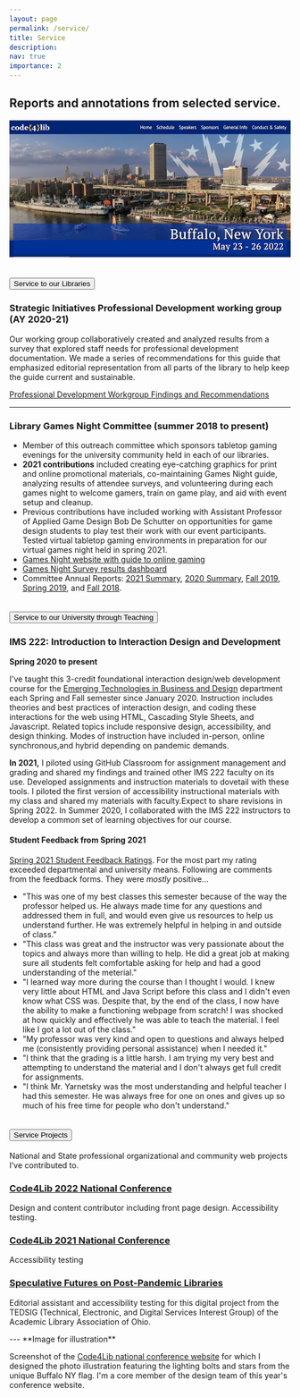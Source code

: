 ```yaml
---
layout: page
permalink: /service/
title: Service
description:
nav: true
importance: 2
---
```

<h2 class="page-header">Reports and annotations from selected service.</h2>

![Code 4 Lib national conference website screenshot](/assets/img/code4lib.png#featured)

<div class="accordion" id="service-accordion">
  <div class="card">
    <div class="card-header" id="headingOne">
      <h2 class="mb-0">
        <button class="btn btn-link btn-block text-left" type="button" data-toggle="collapse" data-target="#collapseOne" aria-expanded="true" aria-controls="collapseOne">
         Service to our Libraries
        </button>
      </h2>
    </div>
    <div id="collapseOne" class="collapse show" aria-labelledby="headingOne" data-parent="#service-accordion">
      <div class="card-body">
        <h3 id="professional-development-working-group">Strategic Initiatives Professional Development working group (AY 2020-21)</h3>
        <p>Our working group collaboratively created and analyzed results from a survey that explored staff needs for professional development documentation. We made a series of recommendations for this guide that emphasized editorial representation from all parts of the library to help keep the guide current and sustainable.</p>
        <p><a href="https://drive.google.com/file/d/1Ptw1w1uspJTyH6wZ9mS1p1HWflu2XqVs/view?usp=sharing">Professional Development Workgroup Findings and Recommendations</a></p>
        <hr />
        <h3 id="library-games-night-committee">Library Games Night Committee (summer 2018 to present)</h3>
        <ul>
          <li>Member of this outreach committee which sponsors tabletop gaming evenings for the university community held in each of our libraries.</li>
          <li><strong>2021 contributions</strong> included creating eye-catching graphics for print and online promotional materials, co-maintaining Games Night guide, analyzing results of attendee surveys, and volunteering during each games night to welcome gamers, train on game play, and aid with event setup and cleanup.</li>
          <li>Previous contributions have included working with Assistant Professor of Applied Game Design Bob De Schutter on opportunities for game design students to play test their work with our event participants. Tested virtual tabletop gaming environments in preparation for our virtual games night held in spring 2021.</li> 
          <li><a href="https://libguides.lib.miamioh.edu/board-games">Games Night website with guide to online gaming</a></li>
          <li><a href="https://muohio.libinsight.com/games-night">Games Night Survey results dashboard</a></li>
          <li>Committee Annual Reports: <a href="https://docs.google.com/document/d/1gl5JCfI4uzBEz51-e06vMFo4PpHyjE9dG3Erzhzun3E/edit#">2021 Summary</a>, <a href="https://drive.google.com/file/d/1I0G0UQup3xqG2Jbt6mxq2gKnCr1FZegu/view?usp=sharing">2020 Summary</a>, <a href="https://drive.google.com/file/d/19G0hzjyJe5Ym1Xq_GLdsd85GBHfXBdXS/view?usp=sharing">Fall 2019</a>, <a href="https://drive.google.com/file/d/1P0VJe74XjairJqzyKVuRQWipKO1Ek1YH/view?usp=sharing">Spring 2019</a>, and <a href="https://drive.google.com/file/d/1khlma_KuCudmOBDFKRhKStqgPk7FGNM-/view?usp=sharing">Fall 2018</a>.
          </li>
        </ul>
        </div>
        </div>
        </div>
  <div class="card">
    <div class="card-header" id="headingTwo">
      <h2 class="mb-0">
        <button class="btn btn-link btn-block text-left collapsed" type="button" data-toggle="collapse"
          data-target="#collapseTwo" aria-expanded="false" aria-controls="collapseTwo">
          Service to our University through Teaching
        </button>
      </h2>
    </div>
    <div id="collapseTwo" class="collapse" aria-labelledby="headingTwo" data-parent="#service-accordion">
      <div class="card-body">
        <h3 id="ims-222">IMS 222: Introduction to Interaction Design and Development</h3>
        <p><strong>Spring 2020 to present</strong></p>
        <p>I've taught this 3-credit foundational interaction design/web development course for the <a href="https://miamioh.edu/cca/academics/departments/etbd/">Emerging Technologies in Business and Design</a> department each Spring and Fall semester since January 2020. Instruction includes theories and best practices of interaction design, and coding these interactions for the web using HTML, Cascading Style Sheets, and Javascript. Related topics include responsive design, accessibility, and design thinking. Modes of instruction have included in-person, online synchronous,and hybrid depending on pandemic demands.</p>
        <p><strong>In 2021,</strong> I piloted using GitHub Classroom for assignment management and grading and shared my findings and trained other IMS 222 faculty on its use. Developed assignments and instruction materials to dovetail with these tools. I piloted the first version of accessibility instructional materials with my class and shared my materials with faculty.Expect to share revisions in Spring 2022. In Summer 2020, I collaborated with the IMS 222 instructors to develop a common set of learning objectives for our course.</p>
        <h4>Student Feedback from Spring 2021</h4>
        <p><a href="https://github.com/yarnetsky/yarnetsky.github.io/blob/master/assets/pdf/IMS222A-Yarnetsky-202110-Ratings.pdf">Spring 2021 Student Feedback Ratings</a>. For the most part my rating exceeded departmental and university means. Following are comments from the feedback forms. They were <em>mostly</em> positive...</p>
        <ul>
          <li>"This was one of my best classes this semester because of the way the professor helped us. He always made time for any questions and addressed them in full, and would even give us resources to help us understand further. He was extremely helpful in helping in and outside of class."</li>
          <li>"This class was great and the instructor was very passionate about the topics and always more than willing to help. He did a great job at making sure all students felt comfortable asking for help and had a good understanding of the meterial."</li>
          <li>"I learned way more during the course than I thought I would. I knew very little about HTML and Java Script before this class and I didn't even know what CSS was. Despite that, by the end of the class, I now have the ability to make a functioning webpage from scratch! I was shocked at how quickly and effectively he was able to teach the material. I feel like I got a lot out of the class."</li>
          <li>"My professor was very kind and open to questions and always helped me (consistently providing personal assistance) when I needed it."</li>
          <li>"I think that the grading is a little harsh. I am trying my very best and attempting to understand the material and I don't always get full credit for assignments.</li>
          <li>"I think Mr. Yarnetsky was the most understanding and helpful teacher I had this semester. He was always free for one on ones and gives up so much of his free time for people who don't understand."</li>
        </ul>
      </div>
    </div>
  </div>
  <div class="card">
    <div class="card-header" id="headingThree">
      <h2 class="mb-0">
        <button class="btn btn-link btn-block text-left collapsed" type="button" data-toggle="collapse"
          data-target="#collapseThree" aria-expanded="false" aria-controls="collapseThree">
          Service Projects
        </button>
      </h2>
    </div>
    <div id="collapseThree" class="collapse" aria-labelledby="headingThree" data-parent="#service-accordion">
      <div class="card-body">
        <p>National and State professional organizational and community web projects I’ve contributed to.</p>  
            <div class="box">
                <h3><a href="https://2022.code4lib.org/">Code4Lib 2022 National Conference</a></h3>
                <p>Design and content contributor including front page design. Accessibility testing. </p>
            </div>
            <div class="box">
                <h3><a href="https://2021.code4lib.org/">Code4Lib 2021 National Conference</a></h3>
                <p>Accessibility testing</p>
            </div>
            <div class="box">
                <h3><a href="https://futures.alaoweb.org/">Speculative Futures on Post-Pandemic Libraries</a></h3>
                <p>Editorial assistant and accessibility testing for this digital project from the TEDSIG (Technical, Electronic, and Digital Services Interest Group) of the Academic Library Association of Ohio.</p>
            </div>
              </div>
                </div>
                  </div>
                    </div>
---
**Image for illustration**

Screenshot of the [Code4Lib national conference website](https://2022.code4lib.org) for which I designed the photo illustration featuring the lighting bolts and stars from the unique Buffalo NY flag. I'm a core member of the design team of this year's conference website.